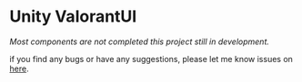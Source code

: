 # Unity ValorantUI

*Most components are not completed this project still in development.*

if you find any bugs or have any suggestions, please let me know issues on [here](https://github.com/alisahanyalcin/Unity-ValorantUI/issues).
